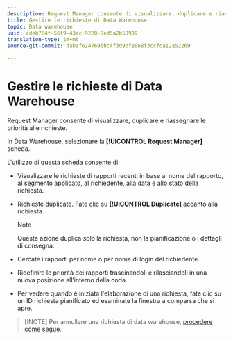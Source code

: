 ```yaml
---
description: Request Manager consente di visualizzare, duplicare e riassegnare le priorità alle richieste.
title: Gestire le richieste di Data Warehouse
topic: Data warehouse
uuid: cdeb764f-56f9-43ec-9228-8ed5a2b58909
translation-type: tm+mt
source-git-commit: dabaf6247695bc4f3d9bfe668f3ccfca12a52269

---
```



# Gestire le richieste di Data Warehouse

Request Manager consente di visualizzare, duplicare e riassegnare le priorità alle richieste.

In Data Warehouse, selezionare la **[!UICONTROL Request Manager]** scheda.

L&#39;utilizzo di questa scheda consente di:

* Visualizzare le richieste di rapporti recenti in base al nome del rapporto, al segmento applicato, al richiedente, alla data e allo stato della richiesta.
* Richieste duplicate. Fate clic su **[!UICONTROL Duplicate]** accanto alla richiesta.

   >[!NOTE]
   >
   >Questa azione duplica solo la richiesta, non la pianificazione o i dettagli di consegna.

* Cercate i rapporti per nome o per nome di login del richiedente.
* Ridefinire le priorità dei rapporti trascinandoli e rilasciandoli in una nuova posizione all’interno della coda.
* Per vedere quando è iniziata l&#39;elaborazione di una richiesta, fate clic su un ID richiesta pianificato ed esaminate la finestra a comparsa che si apre.

>[!NOTE] Per annullare una richiesta di data warehouse, [procedere come segue](https://helpx.adobe.com/analytics/kb/cancel-data-warehouse-requests.html).

